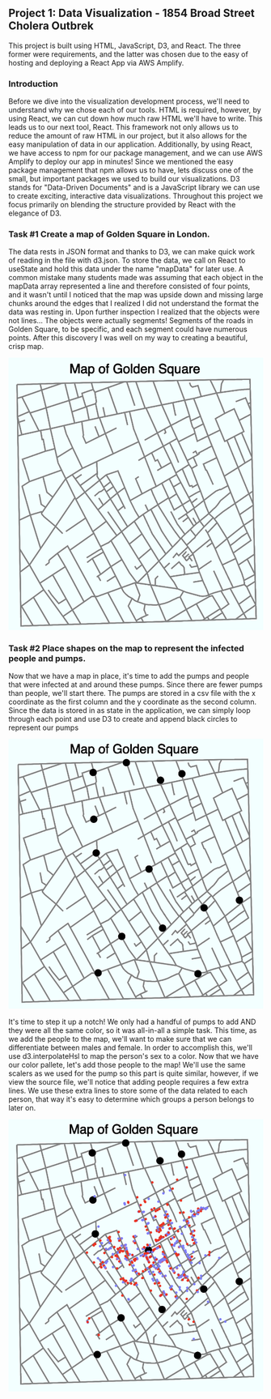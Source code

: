 ## Project 1: Data Visualization - 1854 Broad Street Cholera Outbrek 

This project is built using HTML, JavaScript, D3, and React. 
The three former were requirements, and the latter was chosen due to the easy of hosting and deploying a React App via AWS Amplify.

### Introduction 

Before we dive into the visualization development process, we'll need to understand why we chose each of our tools.
HTML is required, however, by using React, we can cut down how much raw HTML we'll have to write. This leads us to our next tool, 
React. This framework not only allows us to reduce the amount of raw HTML in our project, but it also allows for the easy manipulation of data in our application. Additionally, by using React, we have access to npm for our package management, and we can use AWS Amplify to deploy our app in minutes!
Since we mentioned the easy package management that npm allows us to have, lets discuss one of the small, but important packages we used to build our visualizations. D3 stands for "Data-Driven Documents" and is a JavaScript library we can use to create exciting, interactive data visualizations. Throughout this project we focus primarily on blending the structure provided by React with the elegance of D3. 

### Task #1 Create a map of Golden Square in London.

The data rests in JSON format and thanks to D3, we can make quick work of reading in the file with d3.json. To store the data, we call on React to useState and hold this data under the name "mapData" for later use. A common mistake many students made was assuming that each object in the mapData
array represented a line and therefore consisted of four points, and it wasn't until I noticed that the map was upside down and missing large chunks around the edges that I realized I did not understand the format the data was resting in. Upon further inspection I realized that the objects were not lines... The objects were actually segments! Segments of the roads in Golden Square, to be specific, and each segment could have numerous points. After this discovery I was well on my way to creating a beautiful, crisp map. 

![alt text](https://github.com/samuelhickeyIII/project-1/blob/master/images/map_.png?raw=true)

### Task #2 Place shapes on the map to represent the infected people and pumps. 
Now that we have a map in place, it's time to add the pumps and people that were infected at and around these pumps. 
Since there are fewer pumps than people, we'll start there. The pumps are stored in a csv file with the x coordinate as the first column and the y coordinate as the second column. Since the data is stored in as state in the application, we can simply loop through each point and use D3 to create and append black circles to represent our pumps 

![alt text](https://github.com/samuelhickeyIII/project-1/blob/master/images/pumps.png?raw=true)

It's time to step it up a notch! We only had a handful of pumps to add AND they were all the same color, so it was all-in-all a simple task. This time, as we add the people to the map, we'll want to make sure that we can differentiate between males and female. In order to accomplish this, we'll use d3.interpolateHsl to map the person's sex to a color. Now that we have our color pallete, let's add those people to the map! We'll use the same scalers as we used for the pump so this part is quite similar, however, if we view the source file, we'll notice that adding people requires a few extra lines. We use these extra lines to store some of the data related to each person, that way it's easy to determine which groups a person belongs to later on. 

![alt text](https://github.com/samuelhickeyIII/project-1/blob/master/images/people.png?raw=true)
